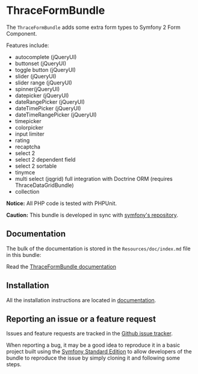 ThraceFormBundle
=================
The `ThraceFormBundle` adds some extra form types to Symfony 2 Form Component. 

Features include:

- autocomplete (jQueryUI)
- buttonset (jQueryUI)
- toggle button (jQueryUI)
- slider (jQueryUI)
- slider range (jQueryUI)
- spinner(jQueryUI)
- datepicker (jQueryUI)
- dateRangePicker (jQueryUI)
- dateTimePicker (jQueryUI)
- dateTimeRangePicker (jQueryUI)
- timepicker
- colorpicker
- input limiter
- rating
- recaptcha
- select 2
- select 2 dependent field
- select 2 sortable
- tinymce 
- multi select (jqgrid) full integration with Doctrine ORM (requires ThraceDataGridBundle)
- collection

**Notice:** All PHP code is tested with PHPUnit.

**Caution:** This bundle is developed in sync with [symfony's repository](https://github.com/symfony/symfony). 

Documentation
-------------

The bulk of the documentation is stored in the `Resources/doc/index.md` file in this bundle:

Read the [ThraceFormBundle documentation](https://github.com/thrace-project/form-bundle/blob/master/Resources/doc/index.md)

Installation
------------

All the installation instructions are located in [documentation](https://github.com/thrace-project/form-bundle/blob/master/Resources/doc/index.md).

Reporting an issue or a feature request
---------------------------------------

Issues and feature requests are tracked in the [Github issue tracker](https://github.com/thrace-project/form-bundle/issues).

When reporting a bug, it may be a good idea to reproduce it in a basic project
built using the [Symfony Standard Edition](https://github.com/symfony/symfony-standard)
to allow developers of the bundle to reproduce the issue by simply cloning it
and following some steps.




